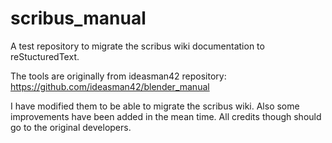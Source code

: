 # scribus_manual
A test repository to migrate the scribus wiki documentation to reStucturedText.

The tools are originally from ideasman42 repository: https://github.com/ideasman42/blender_manual

I have modified them to be able to migrate the scribus wiki. Also some improvements have been added in the mean time. All credits though should go to the original developers.